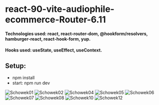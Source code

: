 # react-90-vite-audiophile-ecommerce-Router-6.11

#### Technologies used: react, react-router-dom, @hookform/resolvers, hamburger-react, react-hook-form, yup.
#### Hooks used: useState, useEffect, useContext.
## Setup:
* npm install
* start: npm run dev


![Schowek01](https://github.com/ajarek/react-90-vite-audiophile-ecommerce-Router-6.11/assets/61388692/cbbf17a5-f08b-4c22-968f-1c603f4dc689)
![Schowek02](https://github.com/ajarek/react-90-vite-audiophile-ecommerce-Router-6.11/assets/61388692/288b83f2-f4bd-4042-95e3-c74d03c1b945)
![Schowek04](https://github.com/ajarek/react-90-vite-audiophile-ecommerce-Router-6.11/assets/61388692/c55b3c65-dca9-40cf-a5f0-a180a62cdcd1)
![Schowek05](https://github.com/ajarek/react-90-vite-audiophile-ecommerce-Router-6.11/assets/61388692/8632f91d-030f-4e16-93fc-46a1836955d1)
![Schowek06](https://github.com/ajarek/react-90-vite-audiophile-ecommerce-Router-6.11/assets/61388692/4e36c53f-6186-4fc9-bec1-7c65bf823514)
![Schowek07](https://github.com/ajarek/react-90-vite-audiophile-ecommerce-Router-6.11/assets/61388692/d7a92e49-d329-46a3-bd3d-7652799071a6)
![Schowek08](https://github.com/ajarek/react-90-vite-audiophile-ecommerce-Router-6.11/assets/61388692/47f5af52-cec6-46e4-be48-3b913083705e)
![Schowek10](https://github.com/ajarek/react-90-vite-audiophile-ecommerce-Router-6.11/assets/61388692/d66b036d-d33f-4cc9-9d4f-8caad34bbf77)
![Schowek12](https://github.com/ajarek/react-90-vite-audiophile-ecommerce-Router-6.11/assets/61388692/dd774690-93bc-461d-8add-4e3f46836734)
